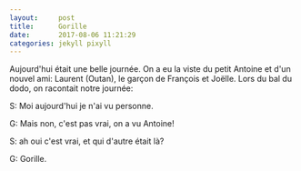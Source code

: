 ```yaml
---
layout:     post
title:      Gorille
date:       2017-08-06 11:21:29
categories: jekyll pixyll
---
```


Aujourd'hui était une belle journée.  On a eu la viste du petit Antoine et d'un nouvel ami: Laurent (Outan), le garçon de François et Joëlle.  Lors du bal du dodo, on racontait notre journée:

S: Moi aujourd'hui je n'ai vu personne.

G: Mais non, c'est pas vrai, on a vu Antoine!

S: ah oui c'est vrai, et qui d'autre était là?

G: Gorille.


